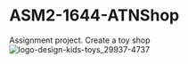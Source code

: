 # ASM2-1644-ATNShop
Assignment project. Create a toy shop
![logo-design-kids-toys_29937-4737](https://user-images.githubusercontent.com/97430041/155840393-bcbb2cbd-846a-45c3-a83d-112a82a82b4b.jpeg)
